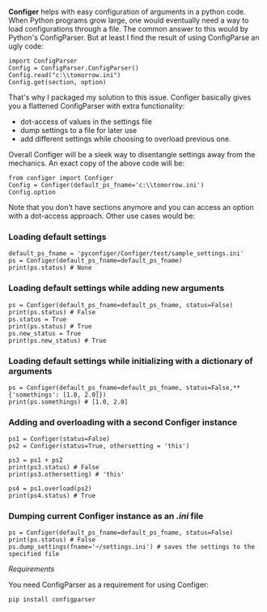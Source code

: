 **Configer** helps with easy configuration of arguments in a python code. When Python programs grow large, one would eventually need a way to load configurations through a file. The common answer to this would by Python's ConfigParser. But at least I find the result of using ConfigParse an ugly code:
```
import ConfigParser
Config = ConfigParser.ConfigParser()
Config.read("c:\\tomorrow.ini")
Config.get(section, option)
```
That's why I packaged my solution to this issue. Configer basically gives you a  flattened ConfigParser with extra functionality:
- dot-access of values in the settings file
- dump settings to a file for later use
- add different settings while choosing to overload previous one.

Overall Configer will be a sleek way to disentangle settings away from the mechanics. An exact copy of the above code will be:
```
from configer import Configer
Config = Configer(default_ps_fname='c:\\tomorrow.ini')
Config.option
```
Note that you don't have sections anymore and you can access an option with a dot-access approach. Other use cases would be:
### Loading default settings
```
default_ps_fname = 'pyconfiger/Configer/test/sample_settings.ini'
ps = Configer(default_ps_fname=default_ps_fname)
print(ps.status) # None
```
### Loading default settings while adding new arguments
```
ps = Configer(default_ps_fname=default_ps_fname, status=False)
print(ps.status) # False
ps.status = True
print(ps.status) # True
ps.new_status = True
print(ps.new_status) # True
```
### Loading default settings while initializing with a dictionary of arguments
```
ps = Configer(default_ps_fname=default_ps_fname, status=False,**{'somethings': [1.0, 2.0]})
print(ps.somethings) # [1.0, 2.0]
```
### Adding and overloading with a second Configer instance
```
ps1 = Configer(status=False)
ps2 = Configer(status=True, othersetting = 'this')

ps3 = ps1 + ps2
print(ps3.status) # False
print(ps3.othersetting) # 'this'

ps4 = ps1.overload(ps2)
print(ps4.status) # True
```
### Dumping current Configer instance as an *.ini* file
```
ps = Configer(default_ps_fname=default_ps_fname, status=False)
print(ps.status) # False
ps.dump_settings(fname='~/settings.ini') # saves the settings to the specified file
```

*Requirements*

You need ConfigParser as a requirement for using Configer:
```
pip install configparser
```
